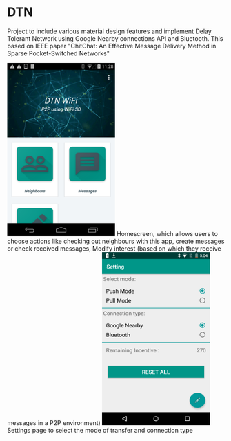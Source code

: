 # DTN
Project to include various material design features and implement Delay Tolerant Network using Google Nearby connections API and Bluetooth. This based on IEEE paper "ChitChat: An Effective Message Delivery Method in Sparse Pocket-Switched Networks"

<img src="images/homescreen.png" width="250" height="400"/>
Homescreen, which allows users to choose actions like checking out neighbours with this app, create messages or check received messages, Modify interest (based on which they receive messages in a P2P environment)

<img src="images/Screenshot_2018-06-04-05-04-11.png" width="250" height="400"/>
Settings page to select the mode of transfer and connection type


